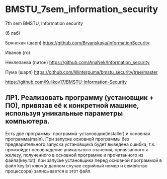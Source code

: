 # BMSTU_7sem_information_security
7th sem BMSTU, Information security

(6 лаб)

Брянская (шарп)
https://github.com/Bryanskaya/InformationSecurity 

Иванов (го)

Неклепаева (питон)
https://github.com/AnaNek/Information_security 

Пума (шарп)
https://github.com/Winterpuma/bmstu_security/tree/master 


https://github.com/Kulikov17/BMSTU-Information-Security 


## ЛР1. Реализовать программу (установщик + ПО), привязав её к конкретной машине, используя уникальные параметры компьютера.

Есть две программы: программа-установщик(installer) и основная программа(main). При запуске основной программы без предварительного запуска установщика будет выведена ошибка, т.к. произойдет несовпадение уникального значения, привязанного к железу, полученного в основной программе и прочитанного из файла(key.txt), при запуске установщика перед основной программой в файл key.txt ключ(в данном случае серийный номер и семейство процессора) записывается в этот файл.

